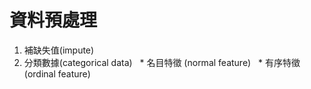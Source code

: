 # 資料預處理
1. 補缺失值(impute)
2. 分類數據(categorical data)
   * 名目特徵 (normal feature)
   * 有序特徵 (ordinal feature)
